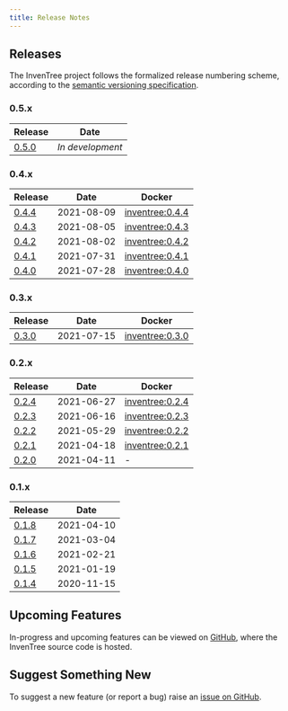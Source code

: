 ```yaml
---
title: Release Notes
---
```


## Releases

The InvenTree project follows the formalized release numbering scheme, according to the [semantic versioning specification](https://semver.org/).

### 0.5.x

| Release | Date |
| --- | --- |
| [0.5.0](./0.5.0.md) | *In development* |

### 0.4.x

| Release | Date | Docker |
| --- | --- | --- |
| [0.4.4](./0.4.4.md) | 2021-08-09 | [inventree:0.4.4](https://hub.docker.com/layers/inventree/inventree/0.4.4/images/sha256-adf5f8515a1a1f8b35404e1bb634ef31572baf9472fd5e6920327953c822e477?context=explore) |
| [0.4.3](./0.4.3.md) | 2021-08-05 | [inventree:0.4.3](https://hub.docker.com/layers/inventree/inventree/0.4.3/images/sha256-441af7821e59c1f96e012fe3060497aa8da9d085701513d1eab3a45c42297fc8?context=explore) |
| [0.4.2](./0.4.2.md) | 2021-08-02 | [inventree:0.4.2](https://hub.docker.com/layers/inventree/inventree/0.4.2/images/sha256-987c656ec21cc8f8dc1c1d74d5443368161b6ef27cb823edcbcddd5aa28ccf6c?context=explore) |
| [0.4.1](./0.4.1.md) | 2021-07-31 | [inventree:0.4.1](https://hub.docker.com/layers/inventree/inventree/0.4.1/images/sha256-fa0560d4b1fa99c5e49f8d1b1f78893ef0361db7a05f92aed08d1a405fe715c4?context=explore) |
| [0.4.0](./0.4.0.md) | 2021-07-28 | [inventree:0.4.0](https://hub.docker.com/layers/inventree/inventree/0.4.0/images/sha256-475cbd226b4a2ac2a23106e33d84497642b1e373a9d7521e6773c1ea4d0b32c9?context=explore) |

### 0.3.x

| Release | Date | Docker |
| ------- | ---- | --- |
| [0.3.0](./0.3.0.md) | 2021-07-15 | [inventree:0.3.0](https://hub.docker.com/layers/inventree/inventree/0.3.0/images/sha256-b442a236fbc4b91e1e5fdbba2a080655e30447422aaa2e32cd6053571900b2c3?context=explore) |

### 0.2.x

| Release | Date | Docker |
| --- | --- | --- |
| [0.2.4](./0.2.4.md) | 2021-06-27 | [inventree:0.2.4](https://hub.docker.com/layers/inventree/inventree/0.2.4/images/sha256-a7a9f860d4ef47cda83ca79edc147a6b7d4c86860cd92d37e5e4fc5bec95da82?context=explore) |
| [0.2.3](./0.2.3.md) | 2021-06-16 | [inventree:0.2.3](https://hub.docker.com/layers/inventree/inventree/0.2.3/images/sha256-527c78eb7e32cbf67f82ba5226f9a9486c1de58c03057c7c9edc7626f6127f02?context=explore) |
| [0.2.2](./0.2.2.md) | 2021-05-29 | [inventree:0.2.2](https://hub.docker.com/layers/inventree/inventree/0.2.2/images/sha256-cd6f13de516ceae53dbe9e4d1ff014a040f71f5651e7099e9299f2e678a51209?context=explore) |
| [0.2.1](./0.2.1.md) | 2021-04-18 | [inventree:0.2.1](https://hub.docker.com/layers/inventree/inventree/0.2.1/images/sha256-ea6932dd19864df2a7918f244ec5e5b3eeb06d2c9e4892bdcc7d4b491721b4e6?context=explore) |
| [0.2.0](./0.2.0.md) | 2021-04-11 | - |

### 0.1.x

| Release | Date |
| --- | --- |
| [0.1.8](./0.1.8.md) | 2021-04-10 |
| [0.1.7](./0.1.7.md) | 2021-03-04 |
| [0.1.6](./0.1.6.md) | 2021-02-21 |
| [0.1.5](./0.1.5.md) | 2021-01-19 |
| [0.1.4](./0.1.4.md) | 2020-11-15 |

## Upcoming Features

In-progress and upcoming features can be viewed on [GitHub](https://github.com/inventree/inventree/pulls), where the InvenTree source code is hosted.

## Suggest Something New

To suggest a new feature (or report a bug) raise an [issue on GitHub](https://github.com/inventree/inventree/issues).

